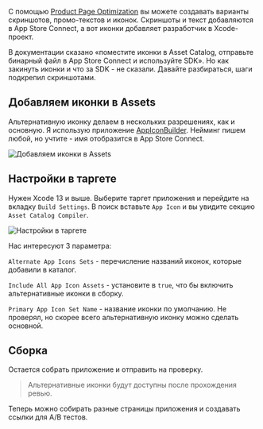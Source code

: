 С помощью  [Product Page Optimization](https://developer.apple.com/app-store/product-page-optimization/) вы можете создавать варианты скриншотов, промо-текстов и иконок. Скриншоты и текст добавляются в App Store Connect, а вот иконки добавляет разработчик в Xcode-проект.

В документации сказано «поместите иконки в Asset Catalog, отправьте бинарный файл в App Store Connect и используйте SDK». Но как закинуть иконки и что за SDK - не сказали. Давайте разбираться, шаги подкрепил скриншотами.

## Добавляем иконки в Assets

Альтернативную иконку делаем в нескольких разрешениях, как и основную. Я использую приложение [AppIconBuilder](https://apps.apple.com/app/id1294179975). Нейминг пишем любой, но учтите - имя отобразится в App Store Connect.

![Добавляем иконки в Assets](https://cdn.sparrowcode.io/articles/product-page-optimization-alternative-icons/adding-icons-to-assets.png)

## Настройки в таргете

Нужен Xcode 13 и выше. Выберите таргет приложения и перейдите на вкладку `Build Settings`. В поиск вставьте `App Icon` и вы увидите секцию `Asset Catalog Compiler`.

![Настройки в таргете](https://cdn.sparrowcode.io/articles/product-page-optimization-alternative-icons/adding-settings-to-target.png)

Нас интересуют 3 параметра:

`Alternate App Icons Sets` - перечисление названий иконок, которые добавили в каталог.

`Include All App Icon Assets` - установите в `true`, что бы включить альтернативные иконки в сборку.

`Primary App Icon Set Name` - название иконки по умолчанию. Не проверял, но скорее всего альтернативную иконку можно сделать основной.

## Сборка

Остается собрать приложение и отправить на проверку.

>Альтернативные иконки будут доступны после прохождения ревью.

Теперь можно собирать разные страницы приложения и создавать ссылки для A/B тестов.

